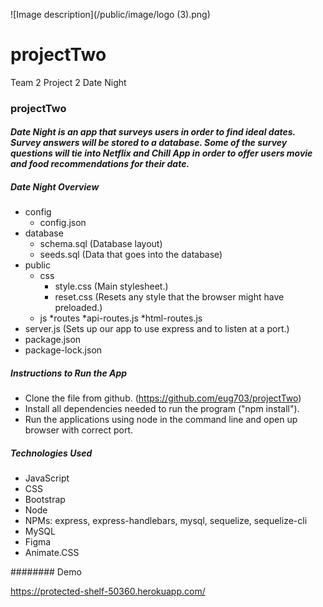 
![Image description](/public/image/logo (3).png)

# projectTwo
Team 2 Project 2
Date Night

### **projectTwo**
#### *Date Night is an app that surveys users in order to find ideal dates. Survey answers will be stored to a database. Some of the survey questions will tie into Netflix and Chill App in order to offer users movie and food recommendations for their date.*


##### Date Night Overview

* config
  * config.json
* database
  * schema.sql (Database layout)
  * seeds.sql (Data that goes into the database)
* public
    * css
      * style.css (Main stylesheet.)
      * reset.css (Resets any style that the browser might have preloaded.)
    * js
*routes
    *api-routes.js
    *html-routes.js
* server.js (Sets up our app to use express and to listen at a port.)
* package.json
* package-lock.json

##### Instructions to Run the App
* Clone the file from github. (https://github.com/eug703/projectTwo)
* Install all dependencies needed to run the program ("npm install").
* Run the applications using node in the command line and open up browser with correct port.

##### Technologies Used
* JavaScript 
* CSS
* Bootstrap 
* Node
* NPMs: express, express-handlebars, mysql, sequelize, sequelize-cli
* MySQL
* Figma
* Animate.CSS

######## Demo

https://protected-shelf-50360.herokuapp.com/